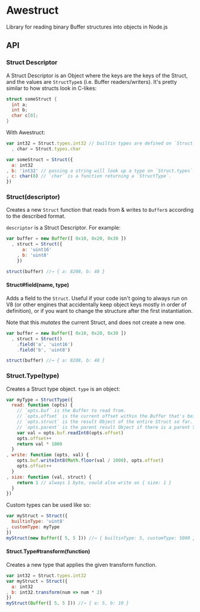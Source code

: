 Awestruct
=========

Library for reading binary Buffer structures into objects in Node.js

## API

### Struct Descriptor

A Struct Descriptor is an Object where the keys are the keys of the Struct, and the values are `StructType`s (i.e. Buffer readers/writers). It's pretty similar to how structs look in C-likes:

```c
struct someStruct {
  int a;
  int b;
  char c[8];
}
```

With Awestruct:
```javascript
var int32 = Struct.types.int32 // builtin types are defined on `Struct.types`.
  , char = Struct.types.char

var someStruct = Struct({
  a: int32
, b: 'int32' // passing a string will look up a type on `Struct.types`.
, c: char(8) // `char` is a function returning a `StructType`.
})
```

### Struct(descriptor)

Creates a new `Struct` function that reads from & writes to `Buffer`s according to the described format.

`descriptor` is a Struct Descriptor. For example:

```javascript
var buffer = new Buffer([ 0x10, 0x20, 0x30 ])
  , struct = Struct({
      a: 'uint16'
    , b: 'uint8'
    })

struct(buffer) //→ { a: 8208, b: 48 }
```

#### Struct#field(name, type)

Adds a field to the `Struct`. Useful if your code isn't going to always run on V8 (or other engines that accidentally keep object keys mostly in order of definition), or if you want to change the structure after the first instantiation.

Note that this *mutates* the current Struct, and does not create a new one.

```javascript
var buffer = new Buffer([ 0x10, 0x20, 0x30 ])
  , struct = Struct()
    .field('a', 'uint16')
    .field('b', 'uint8')

struct(buffer) //→ { a: 8208, b: 48 }
```

### Struct.Type(type)

Creates a Struct type object. `type` is an object:
```javascript
var myType = StructType({
  read: function (opts) {
    // `opts.buf` is the Buffer to read from.
    // `opts.offset` is the current offset within the Buffer that's being read. Make sure to increment this appropriately when you're done reading.
    // `opts.struct` is the result Object of the entire Struct so far. You'll only want to use this with the Struct.get* methods, usually.
    // `opts.parent` is the parent result Object if there is a parent Struct. (as in `Struct({ sub: Struct({}) })`)
    var val = opts.buf.readInt8(opts.offset)
    opts.offset++
    return val * 1000
  }
, write: function (opts, val) {
    opts.buf.writeInt8(Math.floor(val / 1000), opts.offset)
    opts.offset++
  }
, size: function (val, struct) {
    return 1 // always 1 byte, could also write as { size: 1 }
  }
})
```

Custom types can be used like so:
```javascript
var myStruct = Struct({
  builtinType: 'uint8'
, customType: myType
})
myStruct(new Buffer([ 5, 5 ])) //→ { builtinType: 5, customType: 5000 }
```

#### Struct.Type#transform(function)

Creates a new type that applies the given transform function.

```javascript
var int32 = Struct.types.int32
var myStruct = Struct({
  a: int32
, b: int32.transform(num => num * 2)
})
myStruct(Buffer([ 5, 5 ])) //→ { a: 5, b: 10 }
```